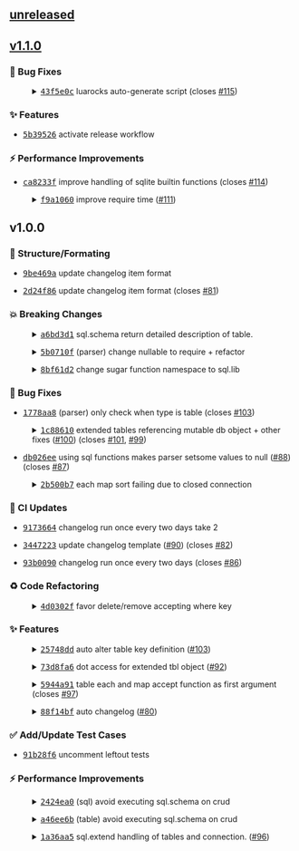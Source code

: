 
<a name="unreleased"></a>

## [unreleased](https://github.com/tami5/sql.nvim/compare/v1.1.0...unreleased)


<a name="v1.1.0"></a>

## [v1.1.0](https://github.com/tami5/sql.nvim/compare/v1.0.0...v1.1.0)

### :bug: Bug Fixes

<dl><dd><details><summary><a href="https://github.com/tami5/sql.nvim/commit/43f5e0c80a93f588d788fbb3e3a3d4daaa43b85f"><tt>43f5e0c</tt></a> luarocks auto-generate script (closes <a href="https://github.com/tami5/sql.nvim/issues/115"> #115</a>)</summary>

Having "/" in the start of path breaks luarocks installation.

</details></dd></dl>


### :sparkles: Features

- <a href="https://github.com/tami5/sql.nvim/commit/5b395267bb1938c165099991a59497a9cc4ca8a1"><tt>5b39526</tt></a> activate release workflow


### :zap: Performance Improvements

- <a href="https://github.com/tami5/sql.nvim/commit/ca8233f8cb09b9adc7ea11f81ab903154ce07e86"><tt>ca8233f</tt></a> improve handling of sqlite builtin functions (closes <a href="https://github.com/tami5/sql.nvim/issues/114"> #114</a>)

<dl><dd><details><summary><a href="https://github.com/tami5/sql.nvim/commit/f9a10606806142a521e971437b4a2e41d688c85b"><tt>f9a1060</tt></a> improve require time (<a href="https://github.com/tami5/sql.nvim/pull/11">#111</a>)</summary>

decrease require time (cost on startup) from `0.791636 ms` to `4.140682` (423% faster)

</details></dd></dl>



<a name="v1.0.0"></a>

## v1.0.0

### :art: Structure/Formating

- <a href="https://github.com/tami5/sql.nvim/commit/9be469a1e3480cb0a90865de313289986f8a5044"><tt>9be469a</tt></a> update changelog item format

- <a href="https://github.com/tami5/sql.nvim/commit/2d24f865daf5ec9931ceff84a0c5e5a8da87eb39"><tt>2d24f86</tt></a> update changelog item format (closes <a href="https://github.com/tami5/sql.nvim/issues/81"> #81</a>)


### :boom: Breaking Changes

<dl><dd><details><summary><a href="https://github.com/tami5/sql.nvim/commit/a6bd3d1cae9d3a075bd3cf1d059a1b47e0fb5ecf"><tt>a6bd3d1</tt></a> sql.schema return detailed description of table.</summary>

Not sure if this is a wise decision or not. But it beat having the
schema returned given the key and the value the user written.

</details></dd></dl>

<dl><dd><details><summary><a href="https://github.com/tami5/sql.nvim/commit/5b0710f50053f7e7a669f21b57979e4ef7c0aa14"><tt>5b0710f</tt></a> (parser) change nullable to require + refactor</summary>

Additionally, make primary reference pk.

</details></dd></dl>

<dl><dd><details><summary><a href="https://github.com/tami5/sql.nvim/commit/8bf61d2b548b0e8c102e6e36dd21beae133ddf63"><tt>8bf61d2</tt></a> change sugar function namespace to sql.lib</summary>

changes access to sugar functions and store it in lib. It was weird typing out `sql...` and abbreviating it seems harder too.

</details></dd></dl>


### :bug: Bug Fixes

- <a href="https://github.com/tami5/sql.nvim/commit/1778aa857367c17c1468cc85a64fcda542b5c252"><tt>1778aa8</tt></a> (parser) only check when type is table (closes <a href="https://github.com/tami5/sql.nvim/issues/103"> #103</a>)

<dl><dd><details><summary><a href="https://github.com/tami5/sql.nvim/commit/1c88610b902c122560fdd28683b101c755853a8e"><tt>1c88610</tt></a> extended tables referencing mutable db object + other fixes (<a href="https://github.com/tami5/sql.nvim/pull/00">#100</a>) (closes <a href="https://github.com/tami5/sql.nvim/issues/101"> #101</a>, <a href="https://github.com/tami5/sql.nvim/issues/99"> #99</a>)</summary>

- `table.extend` reference db object instead of `db.extend`ed  object. 
    this fix issue with calling methods that has been already modified by the user.
- remove debug stuff
- modify `table.extend` mechanism.
- stop mutating insert/update source data when processing for `sql.insert`

</details></dd></dl>

- <a href="https://github.com/tami5/sql.nvim/commit/db026ee2f52234fd9f479178fc8349134d743c19"><tt>db026ee</tt></a> using sql functions makes parser setsome values to null (<a href="https://github.com/tami5/sql.nvim/pull/88">#88</a>) (closes <a href="https://github.com/tami5/sql.nvim/issues/87"> #87</a>)

<dl><dd><details><summary><a href="https://github.com/tami5/sql.nvim/commit/2b500b77c379356d401ee2f37a1c9cf9c1e311e6"><tt>2b500b7</tt></a> each map sort failing due to closed connection</summary>

make map, sort, each, support executing sqlite queries regardless of connection status.

  - 🐛 func(row) returning nil causing error
  - 🐛 running some tbl function without checking conn

</details></dd></dl>


### :construction_worker: CI Updates

- <a href="https://github.com/tami5/sql.nvim/commit/9173664fecfc8e13d9deffe54f1eba640f4d2481"><tt>9173664</tt></a> changelog run once every two days take 2

- <a href="https://github.com/tami5/sql.nvim/commit/3447223239ce2e0ab322db756ee1aa0374e20551"><tt>3447223</tt></a> update changelog template (<a href="https://github.com/tami5/sql.nvim/pull/90">#90</a>) (closes <a href="https://github.com/tami5/sql.nvim/issues/82"> #82</a>)

- <a href="https://github.com/tami5/sql.nvim/commit/93b0090674cf71d096406f1e8a42c585cb979cc5"><tt>93b0090</tt></a> changelog run once every two days (closes <a href="https://github.com/tami5/sql.nvim/issues/86"> #86</a>)


### :recycle: Code Refactoring

<dl><dd><details><summary><a href="https://github.com/tami5/sql.nvim/commit/4d0302f8ccb3ab647f3d5709d3adf4d3c8810060"><tt>4d0302f</tt></a> favor delete/remove accepting where key</summary>

No breaking changes here :)

</details></dd></dl>


### :sparkles: Features

<dl><dd><details><summary><a href="https://github.com/tami5/sql.nvim/commit/25748dd0f8947533fe4cff14d8900ae30f774241"><tt>25748dd</tt></a> auto alter table key definition  (<a href="https://github.com/tami5/sql.nvim/pull/03">#103</a>)</summary>

Support for modifying schema key definitions without wasting the table content. It has little support for renaming, in fact, renaming should be avoided for the time being.
 
✨ New: 
  - `db:execute` for executing statement without any return.
  - emmylua classes`SqlSchemaKeyDefinition` and `SqliteActions`.
  - when a key has default, then all the columns with nulls will be replaced with the default.
  - support for auto altering key to reference a foreign key.

🐛 Fixes 
  - when a foreign_keys is enabled on a connection, closing and opening disables it.

♻️ Changes
  - rename `db.sqlite_opts` to `db.opts`.

✅ Added Tests
  - auto alter: simple rename with idetnical number of keys
  - auto alter: simple rename with idetnical number of keys with a key turned to be required
  - auto alter: more than one rename with idetnical number of keys
  - auto alter: more than one rename with idetnical number of keys + default without required = true
  - auto alter: transform to foreign key
  - auto alter: pass sqlite.org tests

</details></dd></dl>

<dl><dd><details><summary><a href="https://github.com/tami5/sql.nvim/commit/73d8fa60e1037d0a8b58c898ed641430d8b0c0c4"><tt>73d8fa6</tt></a> dot access for extended tbl object (<a href="https://github.com/tami5/sql.nvim/pull/92">#92</a>)</summary>

Changes:
  - Fix parsing schema key when using key value pairs.
  - access tbl original methods after overwrite with appending `_`
  - Inject db object later with `set_db`
  - auto-completion support 

    ```lua
    local users = require'sql.table'("users", {...}) -- or require'sql.table'(db, "users", {...})
    users.init = function(db) -- if db isn't injected already 
       users.set_db(db) --- inject db object 
    end
    users.get = function() -- overwriting method
      return users._get({ where = { id = 1 } })[1].name
    end
    return users
    ```

</details></dd></dl>

<dl><dd><details><summary><a href="https://github.com/tami5/sql.nvim/commit/5944a91d05f34f1d36ef33a62344cfc301fc49b4"><tt>5944a91</tt></a> table each and map accept function as first argument (closes <a href="https://github.com/tami5/sql.nvim/issues/97"> #97</a>)</summary>

still compatible with query as first argument ✅  

Examples:

```lua
tbl:each(function(row) .. end) -- execute a function on all table rows
tbl:each(function(row) .. end, {...} ) -- execute a function on all table rows match the query
-- map work the same way, but return transformed table
```

</details></dd></dl>

<dl><dd><details><summary><a href="https://github.com/tami5/sql.nvim/commit/88f14bf3148c8c31c4ba17818d80eedc33cc9f12"><tt>88f14bf</tt></a> auto changelog (<a href="https://github.com/tami5/sql.nvim/pull/80">#80</a>)</summary>

Here goes nothing 🤞. Please CI don't fail me.

</details></dd></dl>


### :white_check_mark: Add/Update Test Cases

- <a href="https://github.com/tami5/sql.nvim/commit/91b28f6c03c3d7daa2b0f953e9279d0ab32dcb09"><tt>91b28f6</tt></a> uncomment leftout tests


### :zap: Performance Improvements

<dl><dd><details><summary><a href="https://github.com/tami5/sql.nvim/commit/2424ea0f9f9287247a2785069438457fc5b7f5fe"><tt>2424ea0</tt></a> (sql) avoid executing sql.schema on crud</summary>

follow up to d791f87

</details></dd></dl>

<dl><dd><details><summary><a href="https://github.com/tami5/sql.nvim/commit/a46ee6b371a32fb1f1dd81f79fb8e6e8f07029f1"><tt>a46ee6b</tt></a> (table) avoid executing sql.schema on crud</summary>

simple performance enhancement that should have been done from the start
:smile:

</details></dd></dl>

<dl><dd><details><summary><a href="https://github.com/tami5/sql.nvim/commit/1a36aa576f489792f61b9a62cc4b3e796d97d568"><tt>1a36aa5</tt></a> sql.extend handling of tables and connection. (<a href="https://github.com/tami5/sql.nvim/pull/96">#96</a>)</summary>

✨ New:
  - add usage examples for DB:extend.
  - support using different name to access a tbl object `{_name = ".."}`.
  - support using pre-defined/extended sql.table object.
  - 100% lazy sql object setup: No calls will be made before the first sql operation.

♻️ Changes:
  - remove init hack of controlling sql extend object table initialization (no longer needed).
  - remove old tests.

</details></dd></dl>


